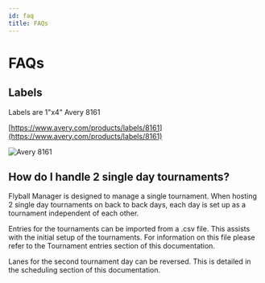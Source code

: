 ```yaml
---
id: faq
title: FAQs
---
```


# FAQs

## Labels

Labels are 1"x4" Avery 8161

[https://www.avery.com/products/labels/8161](https://www.avery.com/products/labels/8161)

![Avery 8161](/img/avery-8161.svg)

## How do I handle 2 single day tournaments?

Flyball Manager is designed to manage a single tournament. When hosting 2 single day tournaments on back to back days, each day is set up as a tournament independent of each other.

Entries for the tournaments can be imported from a .csv file. This assists with the initial setup of the tournaments. For information on this file please refer to the Tournament entries section of this documentation.

Lanes for the second tournament day can be reversed. This is detailed in the scheduling section of this documentation.